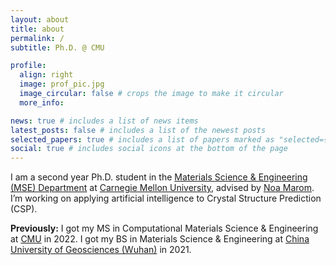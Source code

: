 ```yaml
---
layout: about
title: about
permalink: /
subtitle: Ph.D. @ CMU

profile:
  align: right
  image: prof_pic.jpg
  image_circular: false # crops the image to make it circular
  more_info:

news: true # includes a list of news items
latest_posts: false # includes a list of the newest posts
selected_papers: true # includes a list of papers marked as "selected={true}"
social: true # includes social icons at the bottom of the page
---
```


I am a second year Ph.D. student in the [Materials Science & Engineering (MSE) Department](https://mse.engineering.cmu.edu/) at [Carnegie Mellon University](https://www.cmu.edu/), advised by [Noa Marom](https://www.noamarom.com/). I’m working on applying artificial intelligence to Crystal Structure Prediction (CSP).

**Previously:** I got my MS in Computational Materials Science & Engineering at [CMU](https://www.cmu.edu/) in 2022. I got my BS in Materials Science & Engineering at [China University of Geosciences (Wuhan)](https://en.cug.edu.cn/) in 2021.
